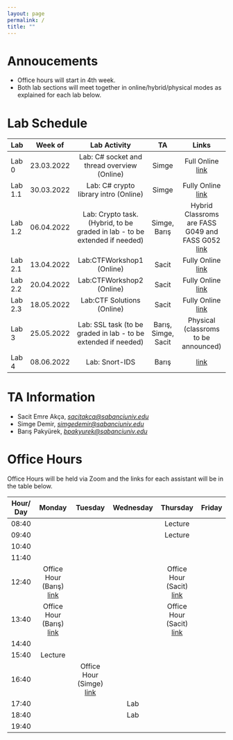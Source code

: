 ```yaml
---
layout: page
permalink: /
title: ""
---
```


# Annoucements
- Office hours will start in 4th week.
- Both lab sections will meet together in online/hybrid/physical modes as explained for each lab below.


# Lab Schedule

| Lab          |         Week of        |                                     Lab Activity                                     |      TA      |  Links          |
| ------------ | :-------------------:  | :----------------------------------------------------------------------------------: | :----------: |   :----------:  |
| Lab 0        |        23.03.2022       |                         Lab: C# socket and thread overview (Online)                         |     Simge    |   Full Online [link](https://sabanciuniv.zoom.us/j/7395411642?pwd=bkJpZXdoa3JHNFo1R215TlUvZTJVZz09)            |
| Lab 1.1      |       30.03.2022       |                             Lab: C# crypto library intro (Online)                             |     Simge    |    Fully Online [link](https://sabanciuniv.zoom.us/j/7395411642?pwd=bkJpZXdoa3JHNFo1R215TlUvZTJVZz09)             |
| Lab 1.2      |       06.04.2022       |           Lab: Crypto task. (Hybrid, to be graded in lab - to be extended if needed)                             |  Simge, Barış| Hybrid Classroms are FASS G049 and FASS G052   [link](https://sabanciuniv.zoom.us/j/7395411642?pwd=bkJpZXdoa3JHNFo1R215TlUvZTJVZz09)             |
| Lab 2.1      |       13.04.2022       |                                   Lab:CTFWorkshop1 (Online)                                  |     Sacit    |     Fully Online [link](https://sabanciuniv.zoom.us/my/sacitemreakca)            |
| Lab 2.2      |       20.04.2022       |                                   Lab:CTFWorkshop2 (Online)                                  |     Sacit    |     Fully Online [link](https://sabanciuniv.zoom.us/my/sacitemreakca)            |
| Lab 2.3      |       18.05.2022       |                                   Lab:CTF Solutions (Online)                                 |     Sacit    |     Fully Online [link](https://sabanciuniv.zoom.us/my/sacitemreakca)            |
| Lab 3        |       25.05.2022       |           Lab: SSL task (to be graded in lab - to be extended if needed)                                        |  Barış, Simge, Sacit  | Physical (classroms to be announced)          |
| Lab 4        |       08.06.2022       |                                   Lab: Snort-IDS                                     |     Barış     |      [link](https://sabanciuniv.zoom.us/j/4737568063?pwd=MnViTEp4NzFtVlJMRnFiUUtvWWNsUT09)           |



# TA Information

- Sacit Emre Akça, *sacitakca@sabanciuniv.edu*
- Simge Demir, *simgedemir@sabanciuniv.edu*    
- Barış Pakyürek, *bpakyurek@sabanciuniv.edu*


# Office Hours

Office Hours will be held via Zoom and the links for each assistant will be in the table below. 




| Hour/ Day |     **Monday**      |     **Tuesday**     |    **Wednesday**    |    **Thursday**     |     **Friday**      |
| :-------: | :-----------------: |    :-----------:    |   :-------------:   |   :-------------:   | :-----------------: |
|   08:40   |                     |                     |                     |        Lecture      |                     |
|   09:40   |                     |                     |                     |        Lecture      |                     |
|   10:40   |                     |                     |                     |                     |                     |
|   11:40   |                     |                     |                     |                     |                     |
|   12:40   | Office Hour (Barış) [link](https://sabanciuniv.zoom.us/j/4737568063?pwd=MnViTEp4NzFtVlJMRnFiUUtvWWNsUT09) |                     |                     |          Office Hour (Sacit) [link](https://sabanciuniv.zoom.us/my/sacitemreakca)          |                     |
|   13:40   | Office Hour (Barış) [link](https://sabanciuniv.zoom.us/j/4737568063?pwd=MnViTEp4NzFtVlJMRnFiUUtvWWNsUT09) |                     |                     |       Office Hour (Sacit) [link](https://sabanciuniv.zoom.us/my/sacitemreakca)              |                     |
|   14:40   |                     |                     |                     |                     |                     |
|   15:40   |       Lecture       |                     |                     |                     |                     |
|   16:40   |                     |    Office Hour (Simge) [link](https://sabanciuniv.zoom.us/j/7395411642?pwd=bkJpZXdoa3JHNFo1R215TlUvZTJVZz09)                |                     |                     |                     |
|   17:40   |                     |                     |       Lab           |                     |                     |
|   18:40   |                     |                     |       Lab           |                     |                     |
|   19:40   |                     |                     |                     |                     |                     |
 